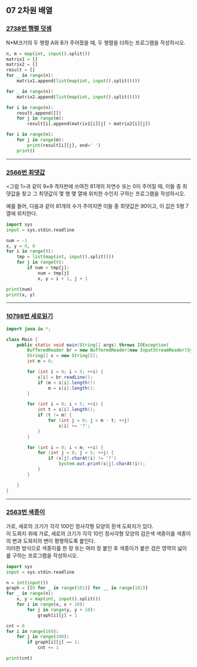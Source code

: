 ## 07 2차원 배열

### [2738번 행렬 덧셈](https://boj.kr/2738)

N\*M크기의 두 행렬 A와 B가 주어졌을 때, 두 행렬을 더하는 프로그램을 작성하시오.

```python
n, m = map(int, input().split())
matrix1 = []
matrix2 = []
result = []
for _ in range(n):
    matrix1.append(list(map(int, input().split())))

for _ in range(n):
    matrix2.append(list(map(int, input().split())))

for i in range(n):
    result.append([])
    for j in range(m):
        result[i].append(matrix1[i][j] + matrix2[i][j])

for i in range(n):
    for j in range(m):
        print(result[i][j], end=' ')
    print()
```

---

### [2566번 최댓값](https://boj.kr/2566)

<그림 1>과 같이 9×9 격자판에 쓰여진 81개의 자연수 또는 0이 주어질 때, 이들 중 최댓값을 찾고 그 최댓값이 몇 행 몇 열에 위치한 수인지 구하는 프로그램을 작성하시오.

예를 들어, 다음과 같이 81개의 수가 주어지면 이들 중 최댓값은 90이고, 이 값은 5행 7열에 위치한다.

```python
import sys
input = sys.stdin.readline

num = -1
x, y = 0, 0
for i in range(9):
    tmp = list(map(int, input().split()))
    for j in range(9):
        if num < tmp[j]:
            num = tmp[j]
            x, y = i + 1, j + 1

print(num)
print(x, y)
```

---

### [10798번 세로읽기](https://boj.kr/10798)

```java
import java.io.*;

class Main {
    public static void main(String[] args) throws IOException{
        BufferedReader br = new BufferedReader(new InputStreamReader(System.in));
        String[] s = new String[5];
        int m = 0;

        for (int i = 0; i < 5; ++i) {
            s[i] = br.readLine();
            if (m < s[i].length())
                m = s[i].length();
        }

        for (int i = 0; i < 5; ++i) {
            int t = s[i].length();
            if (t != m) {
                for (int j = 0; j < m - t; ++j)
                    s[i] += '?';
            }
        }

        for (int i = 0; i < m; ++i) {
            for (int j = 0; j < 5; ++j) {
                if (s[j].charAt(i) != '?')
                    System.out.print(s[j].charAt(i));
            }
        }

    }
}
```

---

### [2563번 색종이](https://boj.kr/2563)

가로, 세로의 크기가 각각 100인 정사각형 모양의 흰색 도화지가 있다.  
이 도화지 위에 가로, 세로의 크기가 각각 10인 정사각형 모양의 검은색 색종이를 색종이의 변과 도화지의 변이 평행하도록 붙인다.  
이러한 방식으로 색종이를 한 장 또는 여러 장 붙인 후 색종이가 붙은 검은 영역의 넓이를 구하는 프로그램을 작성하시오.

```python
import sys
input = sys.stdin.readline

n = int(input())
graph = [[0 for _ in range(101)] for __ in range(101)]
for _ in range(n):
    x, y = map(int, input().split())
    for i in range(x, x + 10):
        for j in range(y, y + 10):
            graph[i][j] = 1

cnt = 0
for i in range(100):
    for j in range(100):
        if graph[i][j] == 1:
            cnt += 1

print(cnt)
```
